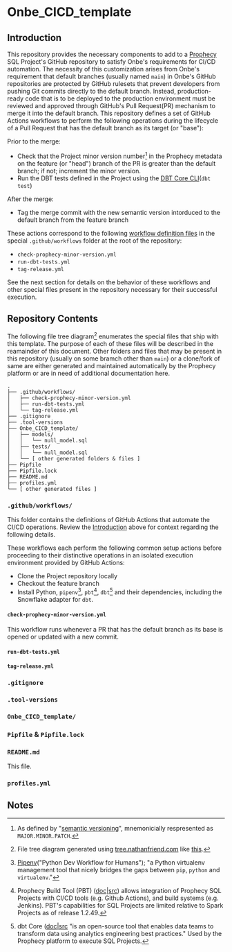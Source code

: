 # Onbe_CICD_template


## Introduction

This repository provides the necessary components to add to a [Prophecy](https://www.prophecy.io/) SQL Project's GitHub repository to satisfy Onbe's requirements for CI/CD automation.  The necessity of this customization arises from Onbe's requirement that default branches (usually named `main`) in Onbe's GitHub repositories are protected by GitHub rulesets that prevent developers from pushing Git commits directly to the default branch.  Instead, production-ready code that is to be deployed to the production environment must be reviewed and approved through GitHub's Pull Request(PR) mechanism to merge it into the default branch.  This repository defines a set of GitHub Actions workflows to perform the following operations during the lifecycle of a Pull Request that has the default branch as its target (or "base"):

Prior to the merge:
- Check that the Project minor version number[^2] in the Prophecy metadata on the feature (or "head") branch of the PR is greater than the default branch; if not; increment the minor version.
- Run the DBT tests defined in the Project using the [DBT Core CLI](https://docs.getdbt.com/reference/commands/test)(`dbt test`)

After the merge:
- Tag the merge commit with the new semantic version intorduced to the default branch from the feature branch

These actions correspond to the following [workflow definition files](https://docs.github.com/en/actions/writing-workflows/about-workflows) in the special `.github/workflows` folder at the root of the repository:
- `check-prophecy-minor-version.yml`
- `run-dbt-tests.yml`
- `tag-release.yml`

See the next section for details on the behavior of these workflows and other special files present in the repository necessary for their successful execution.


## Repository Contents

The following file tree diagram[^1] enumerates the special files that ship with this template.  The purpose of each of these files will be described in the reamainder of this document.  Other folders and files that may be present in this repository (usually on some bramch other than `main`) or a clone/fork of same are either generated and maintained automatically by the Prophecy platform or are in need of additional documentation here.

```
.
├── .github/workflows/
│   ├── check-prophecy-minor-version.yml
│   ├── run-dbt-tests.yml
│   └── tag-release.yml
├── .gitignore
├── .tool-versions
├── Onbe_CICD_template/
│   ├── models/
│   │   └── null_model.sql
│   ├── tests/
│   │   └── null_model.sql
│   └── [ other generated folders & files ] 
├── Pipfile
├── Pipfile.lock
├── README.md
├── profiles.yml
└── [ other generated files ]
```

### `.github/workflows/`

This folder contains the definitions of GitHub Actions that automate the CI/CD operations.  Review the [Introduction](#introduction) above for context regarding the following details.

These workflows each perform the following common setup actions before proceeding to their distinctive operations in an isolated execution environment provided by GitHub Actions:

- Clone the Project repository locally
- Checkout the feature branch
- Install Python, `pipenv`[^3], `pbt`[^4], `dbt`[^5] and their dependencies, including the Snowflake adapter for `dbt`.

#### `check-prophecy-minor-version.yml`

This workflow runs whenever a PR that has the default branch as its base is opened or updated with a new commit.


#### `run-dbt-tests.yml`



#### `tag-release.yml`



### `.gitignore`



### `.tool-versions`



### `Onbe_CICD_template/`



### `Pipfile` & `Pipfile.lock`



### `README.md`

This file.


### `profiles.yml`



## Notes

[^1]: File tree diagram generated using [tree.nathanfriend.com](https://tree.nathanfriend.com/) like [this](https://tree.nathanfriend.com/?s=(%27options!(%27fancy7~fullPath!false~trailingSlash7~rootDot7)~9(%279%27.github%2FworkflowsKcheck-prophecy-minor-45*run-dbt-tests5*tag-release52.gitignore2.tool-4s2Onbe_CICD_templateKF3test30oldH8%26%206J%20GG.lock2README.md2pro6s520ileJ%27)~4!%271%27)*2B0%5B%20othH%20genHated%20f2%5Cn3s*Bnull_F.sql*4vHsion5.yml6file7!true8s%209source!B%20%20FmodelG2Pip6HerJ8%5DK%2F*%01KJHGFB987654320*).

[^2]: As defined by "[semantic versioning](https://semver.org/)", mnemonicially respresented as `MAJOR.MINOR.PATCH`. 

[^3]: [Pipenv](https://pipenv.pypa.io/en/latest/)("Python Dev Workflow for Humans"); "a Python virtualenv management tool that nicely bridges the gaps between `pip`, `python` and `virtualenv`."

[^4]: Prophecy Build Tool (PBT) ([doc](https://docs.prophecy.io/engineers/prophecy-build-tool/)|[src](https://github.com/SimpleDataLabsInc/prophecy-build-tool)) allows integration of Prophecy SQL Projects with CI/CD tools (e.g. Github Actions), and build systems (e.g. Jenkins).  PBT's capabilities for SQL Projects are limited relative to Spark Projects as of release 1.2.49.

[^5]: dbt Core ([doc](https://docs.getdbt.com/docs/core/about-core-setup)|[src](https://github.com/dbt-labs/dbt-core) "is an open-source tool that enables data teams to transform data using analytics engineering best practices."  Used by the Prophecy platform to execute SQL Projects.

